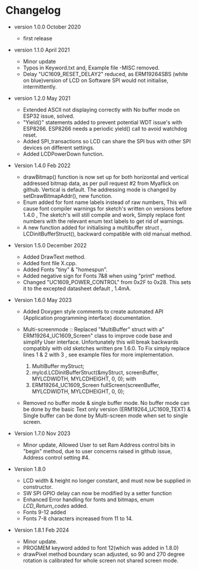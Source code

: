 # Changelog

* version 1.0.0 October 2020
	* first release

* version 1.1.0 April 2021
	* Minor update
	* Typos in Keyword.txt and,  Example file -MISC  removed.
	* Delay "UC1609_RESET_DELAY2" reduced, as ERM19264SBS (white on blue)version of LCD on  Software SPI would not initialise, intermittently.

* version 1.2.0 May 2021
	* Extended ASCII not displaying correctly with No buffer mode on ESP32 issue, solved.
	* "Yield()" statements added to prevent potential  WDT issue's with ESP8266. ESP8266 needs a periodic yield() call to avoid watchdog reset.
	* Added SPI_transactions so LCD can share the SPI bus with other SPI devices on different settings.
	* Added LCDPowerDown function.

* Version 1.4.0 Feb 2022
	* drawBitmap() function is now set up for both horizontal and vertical addressed bitmap data,
	as per pull request  #2 from Myaflick on github.  Vertical is default. The addressing mode is changed by setDrawBitmapAddr(), new function.
	* Enum added for font name labels instead of raw numbers, This will cause font compiler warnings for sketch's written on versions before 1.4.0 , The sketch's will still compile and work,
	Simply replace font numbers  with the relevant enum text labels to get rid of warnings.
	* A new function added for initialising a multibuffer struct , LCDinitBufferStruct(),
	backward compatible with old manual method.

* Version 1.5.0 December 2022
	* Added DrawText method.
	* Added font file X.cpp.
	* Added Fonts "tiny" & "homespun".
	* Added negative sign for Fonts 7&8 when using "print" method.
	* Changed "UC1609_POWER_CONTROL" from 0x2F to 0x28. This sets it to the excepted datasheet default  , 1.4mA.

* Version 1.6.0 May 2023
	* Added Doxygen style comments to create automated API (Application programming interface) documentation. 
	* Multi-screenmode :: Replaced  "MultiBuffer" struct with a" ERM19264_UC1609_Screen" class to improve code base and simplify 	User interface. Unfortunately this will break backwards compatibly with old sketches written pre 1.6.0. To Fix simply replace lines 1 & 2 with 3 , see example files for more implementation.
		1. MultiBuffer myStruct;
		2. mylcd.LCDinitBufferStruct(&myStruct, screenBuffer, MYLCDWIDTH, MYLCDHEIGHT, 0, 0);
		with
		3. ERM19264_UC1609_Screen fullScreen(screenBuffer, MYLCDWIDTH, MYLCDHEIGHT, 0, 0);

	* Removed no buffer mode & single buffer mode. No buffer mode can be done by the basic Text only version  (ERM19264_UC1609_TEXT) & Single buffer can be done by Multi-screen mode when set to single screen.  

* Version 1.7.0 Nov 2023
	* Minor update, Allowed User to set Ram Address control bits in "begin" method, due to user concerns raised in github issue, 
	 Address control setting #4.  

* Version 1.8.0
	* LCD width & height no longer constant, and must now be supplied in constructor.
	* SW SPI GPIO delay can now be modified by a setter function
	* Enhanced Error handling for fonts and bitmaps, enum  *LCD_Return_codes* added.
	* Fonts 9-12 added
	* Fonts 7-8 characters increased from 11 to 14.

* Version 1.8.1 Feb 2024
	* Minor update.
	* PROGMEM keyword added to font 12(which was added in 1.8.0)
	* drawPixel method boundary scan adjusted, so 90 and 270 degree rotation is 
		calibrated for whole screen not shared screen mode.
